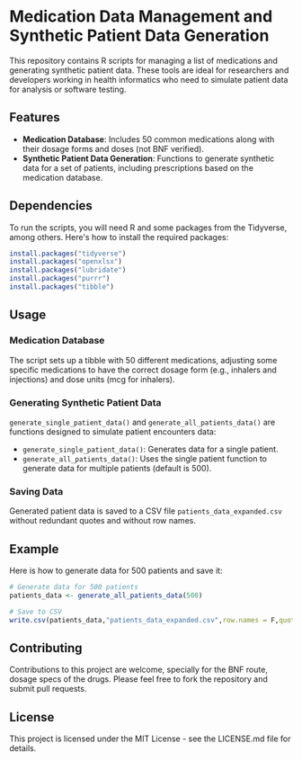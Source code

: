 
# Medication Data Management and Synthetic Patient Data Generation

This repository contains R scripts for managing a list of medications and generating synthetic patient data. These tools are ideal for researchers and developers working in health informatics who need to simulate patient data for analysis or software testing.

## Features

- **Medication Database**: Includes 50 common medications along with their dosage forms and doses (not BNF verified).
- **Synthetic Patient Data Generation**: Functions to generate synthetic data for a set of patients, including prescriptions based on the medication database.

## Dependencies

To run the scripts, you will need R and some packages from the Tidyverse, among others. Here's how to install the required packages:

```R
install.packages("tidyverse")
install.packages("openxlsx")
install.packages("lubridate")
install.packages("purrr")
install.packages("tibble")
```

## Usage

### Medication Database

The script sets up a tibble with 50 different medications, adjusting some specific medications to have the correct dosage form (e.g., inhalers and injections) and dose units (mcg for inhalers).

### Generating Synthetic Patient Data

`generate_single_patient_data()` and `generate_all_patients_data()` are functions designed to simulate patient encounters data:

- `generate_single_patient_data()`: Generates data for a single patient.
- `generate_all_patients_data()`: Uses the single patient function to generate data for multiple patients (default is 500).

### Saving Data

Generated patient data is saved to a CSV file `patients_data_expanded.csv` without redundant quotes and without row names.

## Example

Here is how to generate data for 500 patients and save it:

```R
# Generate data for 500 patients
patients_data <- generate_all_patients_data(500)

# Save to CSV
write.csv(patients_data,"patients_data_expanded.csv",row.names = F,quote = F)
```

## Contributing

Contributions to this project are welcome, specially for the BNF route, dosage specs of the drugs. Please feel free to fork the repository and submit pull requests.

## License

This project is licensed under the MIT License - see the LICENSE.md file for details.
